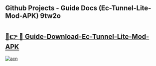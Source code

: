 ## Github Projects - Guide Docs (Ec-Tunnel-Lite-Mod-APK) 9tw2o

# <h2><a href="https://apkcomod.com?title=Ec-Tunnel-Lite-Mod-APK">🔗👉 🔴 Guide-Download-Ec-Tunnel-Lite-Mod-APK </a></h2>

[![acn](https://github.com/user-attachments/assets/0f9c940e-d8b0-45ae-aac7-cd30a18b3e1c)](https://apkcomod.com?title=Ec-Tunnel-Lite-Mod-APK)
